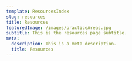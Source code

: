 ```yaml
---
template: ResourcesIndex
slug: resources
title: Resources
featuredImage: /images/practiceAreas.jpg
subtitle: This is the resources page subtitle.
meta:
  description: This is a meta description.
  title: Resources
---
```

